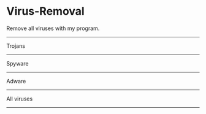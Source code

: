 # Virus-Removal
Remove all viruses with my program.

***

Trojans

***

Spyware

***

Adware

***

All viruses

***
